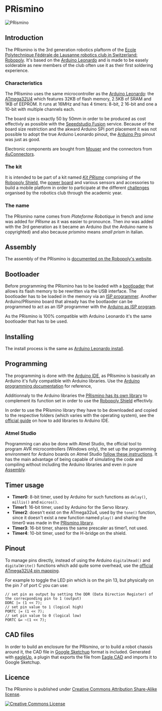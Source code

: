 # PRismino

![PRismino](https://raw.github.com/Robopoly/PRismino/master/prismino.png)

## Introduction
The PRismino is the 3rd generation robotics plaftorm of the [Ecole Polytechnique Fédérale de Lausanne robotics club in Switzerland: Robopoly](http://robopoly.epfl.ch/). It's based on the [Arduino Leonardo](http://arduino.cc/en/Main/ArduinoBoardLeonardo) and is made to be easely solderable as new members of the club often use it as their first soldering experience.

### Characteristics
The PRismino uses the same microcontroller as the [Arduino Leonardo](http://arduino.cc/en/Main/ArduinoBoardLeonardo): the [ATmega32U4](http://www.atmel.com/Images/doc7766.pdf) which features 32KB of flash memory, 2.5KB of SRAM and 1KB of EEPROM. It runs at 16MHz and has 4 timers: 8-bit, 2 16-bit and one a 10-bit with multiple channels each.

The board size is exactly 50 by 50mm in order to be produced as cost effectivly as possible with the [Seeedstudio Fusion](http://www.seeedstudio.com/service/index.php?r=site/pcbService) service. Because of the board size restriction and the akward Arduino SPI port placement it was not possible to adopt the true Arduino Leonardo pinout, the [Arduino Pro](http://arduino.cc/en/Main/ArduinoBoardPro) pinout was just as good.

Electronic components are bought from [Mouser](http://ch.mouser.com/) and the connectors from [4uConnectors](http://www.4uconnector.com/).

### The kit
It is intended to be part of a kit named [_Kit PRisme_](http://robopoly.epfl.ch/prisme) comprising of the [Robopoly Shield](https://github.com/Robopoly/Robopoly-Shield), the [power board](https://github.com/Robopoly/Power-Board) and various sensors and accessories to build a mobile platform in order to participate at the different [challenges](http://robopoly.epfl.ch/evenements) organised by the robotics club through the academic year.

### The name
The PRismino name comes from _Plateforme Robotique_ in french and _isme_ was added for _PRisme_ as it was easier to pronounce. Then _ino_ was added with the 3rd generation as it became an Arduino (but the Arduino name is copyrighted) and also because _prismino_ means _small prism_ in italian.

## Assembly
The assembly of the PRismino is [documented on the Robopoly's website](http://robopoly.epfl.ch/prisme/assemblage).

## Bootloader
Before programming the PRismino has to be loaded with a [bootloader](http://arduino.cc/en/Hacking/Bootloader?from=Main.Bootloader) that allows its flash memory to be rewritten via the USB interface. The bootloader has to be loaded in the memory via an [ISP programmer](http://en.wikipedia.org/wiki/In-system_programming). Another Arduino/PRismino board that already has the bootlaoder can be programmed to act as an ISP programmer with the [Arduino as ISP program](http://arduino.cc/en/Tutorial/ArduinoISP).

As the PRismino is 100% compatible with Arduino Leonardo it's the same bootloader that has to be used.

## Installing

The install process is the same as [Arduino Leonardo install](http://arduino.cc/en/Guide/ArduinoLeonardo).

## Programming
The programming is done with the [Arduino IDE](http://arduino.cc/en/Main/Software), as PRismino is basically an Arduino it's fully compatible with Arduino libraries. Use the [Arduino programming documentation](http://arduino.cc/en/Reference/HomePage) for reference,

Additionnaly to the Arduino libraries the [PRismino has its own library](https://github.com/Robopoly/prismino-library) to complement its function set in order to use the [Robopoly Shield](https://github.com/Robopoly/Robopoly-Shield) effectivly.

In order to use the PRismino library they have to be downloaded and copied to the respective folders (which varies with the operating system), see the [official guide](http://arduino.cc/en/Guide/Libraries) on how to add libraries to Arduino IDE.

### Atmel Studio

Programming can also be done with Atmel Studio, the official tool to program AVR microcontrollers (Windows only), the set up the programming environment for Arduino boards on Atmel Studio [follow these instructions](http://robopoly.epfl.ch/prisme/tutoriels/atmelstudio). It has the main advantage of being capable of simulating the code and compiling without including the Arduino libraries and even in pure [Assembly](http://en.wikipedia.org/wiki/Assembly_language).

## Timer usage

* **Timer0**: 8-bit timer, used by Arduino for such functions as `delay()`, `millis()` and `micros()`.
* **Timer1**: 16-bit timer, used by Arduino for the Servo library.
* **Timer2**: doesn't exist on the ATmega32u4, used by the `tone()` function, since it doesn't exist a new function named `play()` and sharing the timer0 was made in the [PRismino library](https://github.com/Robopoly/prismino-library).
* **Timer3**: 16-bit timer, shares the same prescaler as timer1, not used.
* **Timer4**: 10-bit timer, used for the H-bridge on the shield.

## Pinout

To manage pins directly, instead of using the Arduino `digitalRead()` and `digitalWrite()` functions which add quite some overhead, use the [official ATmega32U4 pin mapping](http://arduino.cc/en/Hacking/PinMapping32u4).

For example to toggle the LED pin which is on the pin 13, but physically on the pin 7 of port C you can use:

    // set pin as output by setting the DDR (Data Direction Register) of the correcponding pin to 1 (output)
    DDRC |= (1 << 7);
    // set pin value to 1 (logical high)
    PORTC |= (1 << 7);
    // set pin value to 0 (logical low)
    PORTC &= ~(1 << 7);

## CAD files

In order to build an enclosure for the PRismino, or to build a robot chassis around it, the CAD file in [Google Sketchup](http://www.sketchup.com) format is included. Generated with [eagleUp](http://eagleup.wordpress.com/), a plugin that exports the file from [Eagle CAD](http://www.cadsoftusa.com) and imports it to Google Sketchup.

## Licence
The PRismino is published under [Creative Commons Attribution Share-Alike license](http://creativecommons.org/licenses/by-sa/3.0/).

[![Creative Commons License](http://i.creativecommons.org/l/by-sa/3.0/88x31.png)](http://creativecommons.org/licenses/by-sa/3.0/)

